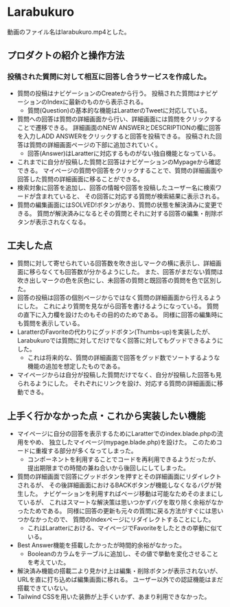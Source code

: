 # Larabukuro

動画のファイル名はlarabukuro.mp4とした。

## プロダクトの紹介と操作方法

### 投稿された質問に対して相互に回答し合うサービスを作成した。
- 質問の投稿はナビゲーションのCreateから行う。
投稿された質問はナビゲーションのIndexに最新のものから表示される。
    - 質問(Question)の基本的な機能はLaratterのTweetに対応している。
- 質問への回答は質問の詳細画面から行い、詳細画面には質問をクリックすることで遷移できる。
詳細画面のNEW ANSWERとDESCRIPTIONの欄に回答を入力しADD ANSWERをクリックすると回答を投稿できる。
投稿された回答は質問の詳細画面ページの下部に追加されていく。
    - 回答(Answer)はLaratterに対応するものがない独自機能となっている。
- これまでに自分が投稿した質問と回答はナビゲーションのMypageから確認できる。
マイページの質問や回答をクリックすることで、質問の詳細画面や回答した質問の詳細画面に移ることができる。
- 検索対象に回答を追加し、回答の情報や回答を投稿したユーザー名に検索ワードが含まれていると、
その回答に対応する質問が検索結果に表示される。
- 質問の編集画面にはSOLVED!ボタンがあり、質問の状態を解決済みに変更できる。
質問が解決済みになるとその質問とそれに対する回答の編集・削除ボタンが表示されなくなる。

## 工夫した点
- 質問に対して寄せられている回答数を吹き出しマークの横に表示し、詳細画面に移らなくても回答数が分かるようにした。
また、回答がまだない質問は吹き出しマークの色を灰色にし、未回答の質問と既回答の質問を色で区別した。
- 回答の投稿は回答の個別ページからではなく質問の詳細画面から行えるようにした。
これにより質問を見ながら回答を書けるようになっている。
質問の直下に入力欄を設けたのもその目的のためである。
同様に回答の編集時にも質問を表示している。
- LaratterのFavoriteの代わりにグッドボタン(Thumbs-up)を実装したが、
Larabukuroでは質問に対してだけでなく回答に対してもグッドできるようにした。
    - これは将来的な、質問の詳細画面で回答をグッド数でソートするような機能の追加を想定したものである。
- マイページからは自分が投稿した質問だけでなく、自分が投稿した回答も見られるようにした。
それぞれにリンクを設け、対応する質問の詳細画面に移動できる。

## 上手く行かなかった点・これから実装したい機能
- マイページに自分の回答を表示するためにLaratterでのindex.blade.phpの流用をやめ、
独立したマイページ(mypage.blade.php)を設けた。
このためコードに重複する部分が多くなってしまった。
    - コンポーネントを利用することでコードを再利用できるようだったが、
提出期限までの時間の兼ね合いから後回しにしてしまった。
- 質問の詳細画面で回答にグッドボタンを押すとその詳細画面にリダイレクトされるが、
その後詳細画面におけるBACKボタンが機能しなくなるバグが発生した。
ナビゲーションを利用すればページ移動は可能なためそのままにしているが、
これはスマートな解決策は思いつかずバグを取り除く余裕がなかったためである。
同様に回答の更新も元々の質問に戻る方法がすぐには思いつかなかったので、
質問のIndexページにリダイレクトすることにした。
    - これはLaratterにおける、マイページでFavoriteをしたときの挙動に似ている。
- Best Answer機能を搭載したかったが時間的余裕がなかった。
    - Booleanのカラムをテーブルに追加し、その値で挙動を変化させることを考えていた。
- 解決済み機能の搭載二より見かけ上は編集・削除ボタンが表示されないが、URLを直に打ち込めば編集画面に移れる。
ユーザー以外での認証機能はまだ搭載できていない。
- Tailwind CSSを用いた装飾が上手くいかず、あまり利用できなかった。